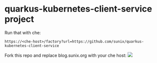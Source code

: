 # quarkus-kubernetes-client-service project

Run that with che:
```
https://<che-host>/factory?url=https://github.com/sunix/quarkus-kubernetes-client-service
```
Fork this repo and replace blog.sunix.org with your che host:
<a href="https://blog.sunix.org/factory?url=https://github.com/sunix/quarkus-kubernetes-client-service"><img src="https://www.eclipse.org/che/contribute.svg" /></a>
